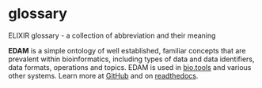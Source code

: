# glossary
ELIXIR glossary - a collection of abbreviation and their meaning

**EDAM** is a simple ontology of well established, familiar concepts that are prevalent within bioinformatics, including types of data and data identifiers, data formats, operations and topics.  EDAM is used in [bio.tools](https://bio.tools) and various other systems.  Learn more at [GitHub](https://github.com/edamontology/edamontology/) and on [readthedocs](https://https://edamontologydocs.readthedocs.io/en/latest/).
